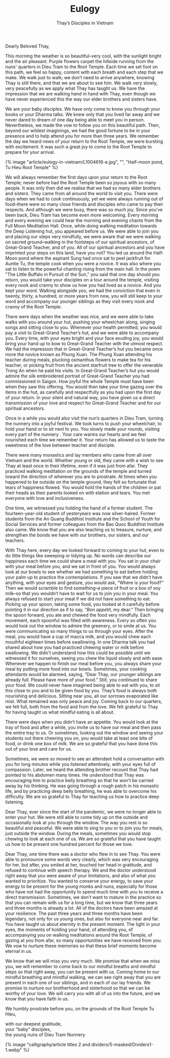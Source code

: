 ﻿---
title: Eulogy
author: Thay’s Disciples in Vietnam
---
<!-- author: Young nuns of Dieu Tram Nunnery -->

Dearly Beloved Thay,

<p class="noIndent">This morning the weather is so beautiful–very cool, with the sunlight bright and the air pleasant. Purple flowers carpet the hillside running from the nuns' quarters in Dieu Tram to the Root Temple. Each time we set foot on this path, we feel so happy, content with each breath and each step that we make. We walk just to walk; we don’t need to arrive anywhere, knowing Thay is still there, and that we are about to see him. We walk very slowly, very peacefully as we apply what Thay has taught us. We have the impression that we are walking hand in hand with Thay, even though we have never experienced this the way our elder brothers and sisters have.</p>

We are your baby disciples. We have only come to know you through your books or your Dharma talks. We knew only that you lived far away and we never dared to dream of one day being able to meet you in person. Nevertheless, we made the vow to follow you on this beautiful path. Then, beyond our wildest imaginings, we had the good fortune to be in your presence and to help attend you for more than three years. We remember the day we heard news of your return to the Root Temple, we were bursting with excitement. It was such a great joy to come to the Root Temple to prepare for your arrival.

{% image "article/eulogy-in-vietnam/L1004616-e.jpg", "", "Half-moon pond, Tu Hieu Root Temple" %}

We will always remember the first days upon your return to the Root Temple; never before had the Root Temple been so joyous with so many people. It was only then did we realise that we had so many elder brothers and sisters. They came from all around the world to visit you. There were days when we had to cook continuously, yet we were always running out of food–there were so many close friends and disciples who came to pay their respects. And although we were busy, there was so much joy. Since you’ve been back, Dieu Tram has become even more welcoming. Every morning and every evening we could hear the morning and evening chants from the Full Moon Meditation Hall. Once, while doing walking meditation towards the Deep Listening hut, you appeared before us. We were able to join you and placing our steps very mindfully, we were aware that we were walking on sacred ground–walking in the footsteps of our spiritual ancestors, of Great-Grand Teacher, and of you. All of our spiritual ancestors and you have imprinted your steps on this land, have you not? You led us around the Half-Moon pond where the aspirant Sung had once sat to peel jackfruit for Auntie Tu, the temple cook when you were a novice. It was also where you sat to listen to the powerful chanting rising from the main hall. In the poem "The Little Buffalo in Pursuit of the Sun," you said that one day should you return, you would take your disciples on a tour around the temple, visiting every nook and cranny to show us how you had lived as a novice. And you kept your word. Walking alongside you, we had the conviction that even in twenty, thirty, a hundred, or more years from now, you will still keep to your word and accompany our younger siblings as they visit every nook and cranny of the Root Temple.

There were days when the weather was nice, and we were able to take walks with you around your hut, pushing your wheelchair along, singing songs and sitting close to you. Whenever your health permitted, you would pay a visit to Great-Grand Teacher’s hut, and we were able to accompany you. Every time, with your eyes bright and your face exuding joy, you would bring your hand up to bow to Great-Grand Teacher with the utmost respect. We had the impression that in Great-Grand Teacher’s hut you became once more the novice known as Phung Xuan. The Phung Xuan attending his teacher during meals, plucking osmanthus flowers to make tea for his teacher, or picking fruit from the ancient starfruit tree to offer the venerable Trong An when he paid his visits. In Great-Grand Teacher’s hut you would admire the silk embroidered portrait of Great-Grand Teacher you had commissioned in Saigon. How joyful the whole Temple must have been when they saw this offering. You would then take your time gazing over the items in the hut, as carefully and respectfully as you had upon the first day of your return. In your silent and natural way, you have given us a direct transmission of your love and respect for Great-Grand Teacher and for our spiritual ancestors.

Once in a while you would also visit the nun’s quarters in Dieu Tram, turning the nunnery into a joyful festival. We took turns to push your wheelchair, to hold your hand or to sit next to you. You slowly made your rounds, visiting every part of the nunnery . Your care warms our hearts and we feel nourished each time we remember it. Your return has allowed us to taste the sweetness of the love between teacher and disciple.

There were many monastics and lay members who came from all over Vietnam and the world. Whether young or old, they came with a wish to see Thay at least once in their lifetime, even if it was just from afar. They practiced walking meditation on the grounds of the temple and turned toward the direction of wherever you are to prostrate. At times when you happened to be outside on the temple ground, they felt so fortunate that tears of happiness flowed. You would hold the hands of the children or pat their heads as their parents looked on with elation and tears. You met everyone with love and inclusiveness.

One time, we witnessed you holding the hand of a former student. The fourteen-year-old student of yesteryears was now silver-haired. Former students from the An Quang Buddhist Institute and the School of Youth for Social Services and former colleagues from the Bao Quoc Buddhist Institute also came. We know that you are also teaching us to treasure, nurture, and strengthen the bonds we have with our brothers, our sisters, and our teachers.

With Thay here, every day we looked forward to coming to your hut, even to do little things like sweeping or tidying up. No words can describe our happiness each time we could share a meal with you. You sat in your chair with your meal before you, and we sat in front of you. You would always look at our bowls to see whether we had something to eat before holding your palm up to practice the contemplations. If you saw that we didn’t have anything, with your eyes and gesture, you would ask, “Where is your food?” Then we would scramble to find something–a piece of fruit or a box of soy milk–so that you wouldn’t have to wait for us to join you in your meal. You always refused to start your meal if we did not have something to eat. Picking up your spoon, taking some food, you looked at it carefully before pointing it in our direction as if to say, “*Bon appétit*, my dear.” Then bringing the spoon forward, you ate and chewed the food very mindfully. Each movement, each spoonful was filled with awareness. Every so often you would look out the window to admire the greenery, or to smile at us. You were communicating so many things to us through your eyes. After the meal, you would have a cup of macca milk, and you would chew each mouthful eighteen times before swallowing. In one Dharma talk you had shared about how you had practiced chewing water or milk before swallowing. We didn't understand how this could be possible until we witnessed it for ourselves, seeing you chew the liquid slowly and with ease. Whenever we happen to finish our meal before you, you always share your meal by putting more food into our bowls. Sometimes, your cooking attendants would be alarmed, saying, “Dear Thay, our younger siblings are already full. Please have more of your food.” Still, you continued to share your food. We could never have imagined being able to eat with you, to sit this close to you and to be given food by you. Thay’s food is always both nourishing and delicious. Sitting near you, all our sorrows evaporated like mist. What remained was only peace and joy. Coming back to our quarters, we felt full, both from the food and from the love. We felt grateful to Thay for having taught us what mindful eating is all about.

There were days when you didn’t have an appetite. You would look at the tray of food and after a while, you invite us to have our meal and then pass the entire tray to us. Or sometimes, looking out the window and seeing your students out there cheering you on, you would take at least one bite of food, or drink one box of milk. We are so grateful that you have done this out of your love and care for us.

Sometimes, we were so moved to see an attendant hold a conversation with you for long minutes while you listened attentively, with your eyes full of compassion. Later, we heard the attending brother recount that Thay had pointed to his abdomen many times. He understood that Thay was encouraging him to practice belly breathing so that he won’t be carried away by his thinking. He was going through a rough patch in his monastic life, and by practicing deep belly breathing, he was able to overcome his difficulty. We are so grateful to Thay for teaching us how to practice deep listening.

Dear Thay, ever since the start of the pandemic, we were no longer able to enter your hut. We were still able to come tidy up on the outside and occasionally look at you through the window. The way you rest is so beautiful and peaceful. We were able to sing to you or to join you for meals, just outside the window. During the meals, sometimes you would stop chewing to look at each one of us. We are so grateful that you have taught us how to be present one hundred percent for those we love.

Dear Thay, one time there was a doctor who flew in to see Thay. You were able to pronounce some words very clearly, which was very encouraging for her, but after, you smiled at her, touched her head in gratitude, and refused to continue with speech therapy. We and the doctor understood right away that you were aware of your limitations, and also of what you wanted to prioritize. You wanted to conserve your energy, to save your energy to be present for the young monks and nuns, especially for those who have not had the opportunity to spend much time with you to receive a direct transmission. Sometimes, we don’t want to mature in the practice so that you can remain with us for a long time, but we know that three years and three months is already a lot. All of the doctors have been amazed at your resilience. The past three years and three months have been legendary, not only for us young ones, but also for everyone near and far. You have taught us about eternity in the present moment. The light in your eyes, the moments of holding your hand, of attending you, of accompanying you on walking meditations around the Root Temple, of gazing at you from afar, so many opportunities we have received from you. We vow to nurture these memories so that these brief moments become eternal in us.

We know that we will miss you very much. We promise that when we miss you, we will remember to come back to our mindful breaths and mindful steps so that right away, you can be present with us. Coming home to our mindful breathing and mindful walking, we can see right away that you are present in each one of our siblings, and in each of our lay friends. We promise to nurture our brotherhood and sisterhood so that we can be worthy of your love. We will carry you with all of us into the future, and we know that you have faith in us.

We humbly prostrate before you, on the grounds of the Root Temple Tu Hieu,

<p class="signoff"><span class="signoff-lvl-1">with our deepest gratitude,</span><br/>
<span class="signoff-lvl-2">your “baby” disciples,<br/>
the young nuns of Dieu Tram Nunnery</span></p>

<div class="article-end"></div>

{% image "calligraphy/article titles 2 and dividers/5-masked/Dividers1-1.webp" %}
